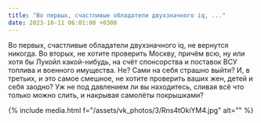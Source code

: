 ```yaml
---
title: "Во первых, счастливые обладатели двухзначного iq, ..."
date: 2023-10-11 06:01:00 +0300
---
```


Во первых, счастливые обладатели двухзначного iq, не вернутся никогда.
Во вторых, не хотите проверить Москву, причём всю, ну или хотя бы Лукойл какой-нибудь, на счёт спонсорства и поставок ВСУ топлива и военного имущества. Не? Сами на себя страшно выйти?
И, в третьих, и это самое смешное, не хотите проверить ваших жен, детей и себя заодно? Уж не под давлением ли вы находитесь, сливая всё что только можно слить, и накрывая самолёты покрышками?

{% include media.html f="/assets/vk_photos/3/Rns4tOkiYM4.jpg" alt="" %}
